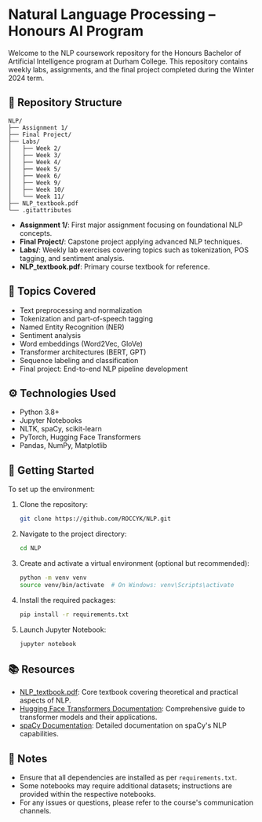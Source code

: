 # Natural Language Processing – Honours AI Program

Welcome to the NLP coursework repository for the Honours Bachelor of Artificial Intelligence program at Durham College. This repository contains weekly labs, assignments, and the final project completed during the Winter 2024 term.

## 📁 Repository Structure

```
NLP/
├── Assignment 1/
├── Final Project/
├── Labs/
│   ├── Week 2/
│   ├── Week 3/
│   ├── Week 4/
│   ├── Week 5/
│   ├── Week 6/
│   ├── Week 9/
│   ├── Week 10/
│   └── Week 11/
├── NLP_textbook.pdf
└── .gitattributes
```

- **Assignment 1/**: First major assignment focusing on foundational NLP concepts.
- **Final Project/**: Capstone project applying advanced NLP techniques.
- **Labs/**: Weekly lab exercises covering topics such as tokenization, POS tagging, and sentiment analysis.
- **NLP_textbook.pdf**: Primary course textbook for reference.

## 🧠 Topics Covered

- Text preprocessing and normalization
- Tokenization and part-of-speech tagging
- Named Entity Recognition (NER)
- Sentiment analysis
- Word embeddings (Word2Vec, GloVe)
- Transformer architectures (BERT, GPT)
- Sequence labeling and classification
- Final project: End-to-end NLP pipeline development

## ⚙️ Technologies Used

- Python 3.8+
- Jupyter Notebooks
- NLTK, spaCy, scikit-learn
- PyTorch, Hugging Face Transformers
- Pandas, NumPy, Matplotlib

## 🚀 Getting Started

To set up the environment:

1. Clone the repository:
   ```bash
   git clone https://github.com/ROCCYK/NLP.git
   ```

2. Navigate to the project directory:
   ```bash
   cd NLP
   ```

3. Create and activate a virtual environment (optional but recommended):
   ```bash
   python -m venv venv
   source venv/bin/activate  # On Windows: venv\Scripts\activate
   ```

4. Install the required packages:
   ```bash
   pip install -r requirements.txt
   ```

5. Launch Jupyter Notebook:
   ```bash
   jupyter notebook
   ```

## 📚 Resources

- [NLP_textbook.pdf](NLP_textbook.pdf): Core textbook covering theoretical and practical aspects of NLP.
- [Hugging Face Transformers Documentation](https://huggingface.co/docs/transformers/index): Comprehensive guide to transformer models and their applications.
- [spaCy Documentation](https://spacy.io/usage): Detailed documentation on spaCy's NLP capabilities.

## 📌 Notes

- Ensure that all dependencies are installed as per `requirements.txt`.
- Some notebooks may require additional datasets; instructions are provided within the respective notebooks.
- For any issues or questions, please refer to the course's communication channels.
